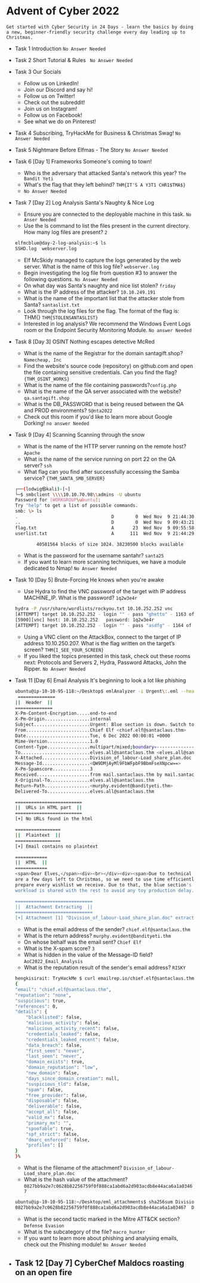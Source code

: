# Advent of Cyber 2022  
    Get started with Cyber Security in 24 Days - learn the basics by doing a new, beginner-friendly security challenge every day leading up to Christmas.

+ Task 1  Introduction `No Answer Needed`
+ Task 2  Short Tutorial & Rules ` No Answer Needed`
+ Task 3  Our Socials
    - Follow us on LinkedIn!
    - Join our Discord and say hi!
    - Follow us on Twitter!
    - Check out the subreddit!
    - Join us on Instagram! 
    - Follow us on Facebook!
    - See what we do on Pinterest! 
+ Task 4  Subscribing, TryHackMe for Business & Christmas Swag! `No Answer Needed`
+ Task 5  Nightmare Before Elfmas - The Story `No Answer Needed`
+ Task 6  [Day 1] Frameworks Someone's coming to town!
    - Who is the adversary that attacked Santa's network this year? `The Bandit Yeti`
    - What's the flag that they left behind?    `THM{IT'S A Y3T1 CHR1$TMA$}`
    - `No Answer Needed`
+ Task 7  [Day 2] Log Analysis Santa's Naughty & Nice Log
    - Ensure you are connected to the deployable machine in this task. `No Anser Needed`
    - Use the ls command to list the files present in the current directory. How many log files are present? `2`
    ```bash
    elfmcblue@day-2-log-analysis:~$ ls
    SSHD.log  webserver.log
    ```
    - Elf McSkidy managed to capture the logs generated by the web server. What is the name of this log file? `webserver.log`
    - Begin investigating the log file from question #3 to answer the following questions. `No Answer Needed`
    - On what day was Santa's naughty and nice list stolen? `friday`
    - What is the IP address of the attacker? `10.10.249.191`
    - What is the name of the important list that the attacker stole from Santa? `santaslist.txt`
    - Look through the log files for the flag. The format of the flag is: THM{} `THM{STOLENSANTASLIST}`
    - Interested in log analysis? We recommend the Windows Event Logs room or the Endpoint Security Monitoring Module. `No answer Needed`
+ Task 8  [Day 3] OSINT Nothing escapes detective McRed
    - What is the name of the Registrar for the domain santagift.shop? `Namecheap, Inc`
    - Find the website's source code (repository) on github.com and open the file containing sensitive credentials. Can you find the flag? `{THM_OSINT_WORKS}`
    - What is the name of the file containing passwords?`config.php`
    - What is the name of the QA server associated with the website? `qa.santagift.shop`
    - What is the DB_PASSWORD that is being reused between the QA and PROD environments? `S@nta2022`
    - Check out this room if you'd like to learn more about Google Dorking! `no answer Needed`
+ Task 9  [Day 4] Scanning Scanning through the snow
    - What is the name of the HTTP server running on the remote host? `Apache`
    - What is the name of the service running on port 22 on the QA server? `ssh`
    - What flag can you find after successfully accessing the Samba service? `{THM_SANTA_SMB_SERVER}`
    ```bash
    ┌──(lodwig㉿kali)-[~]
    └─$ smbclient \\\\10.10.70.98\\admins -U ubuntu
    Password for [WORKGROUP\ubuntu]:
    Try "help" to get a list of possible commands.
    smb: \> ls
    .                                   D        0  Wed Nov  9 21:44:30 2022
    ..                                  D        0  Wed Nov  9 09:43:21 2022
    flag.txt                            A       23  Wed Nov  9 09:55:58 2022
    userlist.txt                        A      111  Wed Nov  9 21:44:29 2022

            40581564 blocks of size 1024. 38230500 blocks available
    ```
    - What is the password for the username santahr? `santa25`
    - If you want to learn more scanning techniques, we have a module dedicated to Nmap! `No Answer Needed`

+ Task 10  [Day 5] Brute-Forcing He knows when you're awake
    - Use Hydra to find the VNC password of the target with IP address MACHINE_IP. What is the password? `1q2w3e4r`
    ```bash
    hydra -P /usr/share/wordlists/rockyou.txt 10.10.252.252 vnc
    [ATTEMPT] target 10.10.252.252 - login "" - pass "ghetto" - 1163 of 14344398 [child 13] (0/0)
    [5900][vnc] host: 10.10.252.252   password: 1q2w3e4r
    [ATTEMPT] target 10.10.252.252 - login "" - pass "asdfg" - 1164 of 14344398 [child 12] (0/0)
    ```
    - Using a VNC client on the AttackBox, connect to the target of IP address 10.10.250.207. What is the flag written on the target’s screen? `THM{I_SEE_YOUR_SCREEN}`
    - If you liked the topics presented in this task, check out these rooms next: Protocols and Servers 2, Hydra, Password Attacks, John the Ripper. `No Answer Needed`

+ Task 11  [Day 6] Email Analysis It's beginning to look a lot like phishing
    
    ```bash
    ubuntu@ip-10-10-95-118:~/Desktop$ emlAnalyzer -i Urgent\:.eml --header --html -u --text --extract-all
     ==============
    ||  Header  ||
    ==============
    X-Pm-Content-Encryption.....end-to-end
    X-Pm-Origin.................internal
    Subject.....................Urgent: Blue section is down. Switch to the load share plan!
    From........................Chief Elf <chief.elf@santaclaus.thm>
    Date........................Tue, 6 Dec 2022 00:00:01 +0000
    Mime-Version................1.0
    Content-Type................multipart/mixed;boundary=---------------------03edd9c682a0c8f60d54b9e4bb86659f
    To..........................elves.all@santaclaus.thm <elves.all@santaclaus.thm>
    X-Attached..................Division_of_labour-Load_share_plan.doc
    Message-Id..................<QW9DMjAyMl9FbWFpbF9BbmFseXNpcw==>
    X-Pm-Spamscore..............3
    Received....................from mail.santaclaus.thm by mail.santaclaus.thm; Tue, 6 Dec 2022 00:00:01 +0000
    X-Original-To...............elves.all@santaclaus.thm
    Return-Path.................<murphy.evident@bandityeti.thm>
    Delivered-To................elves.all@santaclaus.thm

    =========================
    ||  URLs in HTML part  ||
    =========================
    [+] No URLs found in the html

    =================
    ||  Plaintext  ||
    =================
    [+] Email contains no plaintext

    ============
    ||  HTML  ||
    ============
    <span>Dear Elves,</span><div><br></div><div><span>Due to technical problems in the blue section of our toy factory, we are having difficulties preparing some toys. </span></div><div><br></div><div><span>There
    are a few days left to Christmas, so we need to use time efficiently to
    prepare every wishlist we receive. Due to that, the blue section's 
    workload is shared with the rest to avoid any toy production delay.</span></div><div><br></div><div><span>The detailed division of labour is included in the attached document.</span></div><div><br></div><div><span>Good luck to you all.</span></div><div><br></div><div><b><span>Chief Elf</span></b></div><div><br></div>

    =============================
    ||  Attachment Extracting  ||
    =============================
    [+] Attachment [1] "Division_of_labour-Load_share_plan.doc" extracted to eml_attachments/Division_of_labour-Load_share_plan.doc

    ```
    - What is the email address of the sender? `chief.elf@santaclaus.thm`
    - What is the return address? `murphy.evident@bandityeti.thm`
    - On whose behalf was the email sent? `Chief Elf`
    - What is the X-spam score? `3`
    - What is hidden in the value of the Message-ID field? `AoC2022_Email_Analysis`
    - What is the reputation result of the sender's email address? `RISKY`
    ```bash
    hengkisirait: TryHackMe $ curl emailrep.io/chief.elf@santaclaus.thm
    {
    "email": "chief.elf@santaclaus.thm",
    "reputation": "none",
    "suspicious": true,
    "references": 0,
    "details": {
        "blacklisted": false,
        "malicious_activity": false,
        "malicious_activity_recent": false,
        "credentials_leaked": false,
        "credentials_leaked_recent": false,
        "data_breach": false,
        "first_seen": "never",
        "last_seen": "never",
        "domain_exists": true,
        "domain_reputation": "low",
        "new_domain": false,
        "days_since_domain_creation": null,
        "suspicious_tld": false,
        "spam": false,
        "free_provider": false,
        "disposable": false,
        "deliverable": false,
        "accept_all": false,
        "valid_mx": false,
        "primary_mx": "",
        "spoofable": true,
        "spf_strict": false,
        "dmarc_enforced": false,
        "profiles": []
    }
    }%
    ```
    - What is the filename of the attachment? `Division_of_labour-Load_share_plan.doc`
    - What is the hash value of the attachment? `0827bb9a2e7c0628b82256759f0f888ca1abd6a2d903acdb8e44aca6a1a03467`
    ```bash
    ubuntu@ip-10-10-95-118:~/Desktop/eml_attachments$ sha256sum Division_of_labour-Load_share_plan.doc 
    0827bb9a2e7c0628b82256759f0f888ca1abd6a2d903acdb8e44aca6a1a03467  Division_of_labour-Load_share_plan.doc
    ```
    - What is the second tactic marked in the Mitre ATT&CK section? `Defense Evasion`
    - What is the subcategory of the file? `macro_hunter`
    - If you want to learn more about phishing and analysing emails, check out the Phishing module! `No Answer Needed`

+ Task 12  [Day 7] CyberChef Maldocs roasting on an open fire
    - 
    
